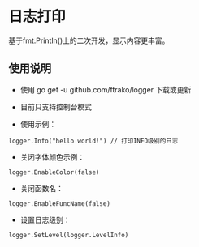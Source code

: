 # 日志打印

基于fmt.Println()上的二次开发，显示内容更丰富。

## 使用说明

* 使用 go get -u github.com/ftrako/logger 下载或更新

* 目前只支持控制台模式

* 使用示例：

`logger.Info("hello world!") // 打印INFO级别的日志`

* 关闭字体颜色示例：

`logger.EnableColor(false)`

* 关闭函数名：

`logger.EnableFuncName(false)`

* 设置日志级别：

`logger.SetLevel(logger.LevelInfo)`